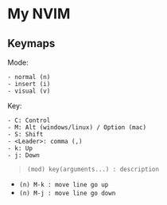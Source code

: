 # My NVIM

## Keymaps

Mode:

```
- normal (n)
- insert (i)
- visual (v)
```

Key:

```
- C: Control
- M: Alt (windows/linux) / Option (mac)
- S: Shift
- <Leader>: comma (,)
- k: Up
- j: Down
```

> `(mod) key(arguments...) : description`

-   `(n) M-k : move line go up`
-   `(n) M-j : move line go down`
